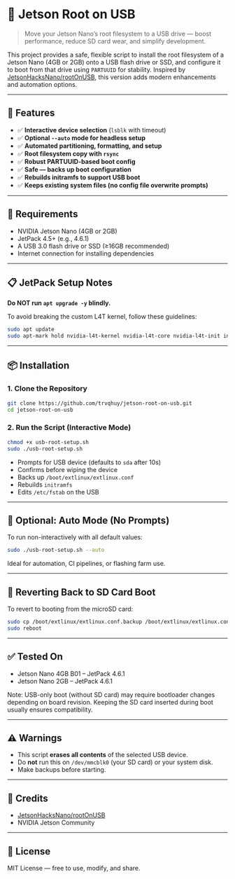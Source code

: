 # 🔌 Jetson Root on USB

> Move your Jetson Nano’s root filesystem to a USB drive — boost performance, reduce SD card wear, and simplify development.

This project provides a safe, flexible script to install the root filesystem of a Jetson Nano (4GB or 2GB) onto a USB flash drive or SSD, and configure it to boot from that drive using `PARTUUID` for stability. Inspired by [JetsonHacksNano/rootOnUSB](https://github.com/JetsonHacksNano/rootOnUSB), this version adds modern enhancements and automation options.

---

## 🚀 Features

- ✅ **Interactive device selection** (`lsblk` with timeout)
- ✅ **Optional `--auto` mode for headless setup**
- ✅ **Automated partitioning, formatting, and setup**
- ✅ **Root filesystem copy with `rsync`**
- ✅ **Robust PARTUUID-based boot config**
- ✅ **Safe — backs up boot configuration**
- ✅ **Rebuilds initramfs to support USB boot**
- ✅ **Keeps existing system files (no config file overwrite prompts)**

---

## 🧰 Requirements

- NVIDIA Jetson Nano (4GB or 2GB)
- JetPack 4.5+ (e.g., 4.6.1)
- A USB 3.0 flash drive or SSD (≥16GB recommended)
- Internet connection for installing dependencies

---

## 📋 JetPack Setup Notes

**Do NOT run `apt upgrade -y` blindly.**

To avoid breaking the custom L4T kernel, follow these guidelines:

```bash
sudo apt update
sudo apt-mark hold nvidia-l4t-kernel nvidia-l4t-core nvidia-l4t-init initramfs-tools
```

---

## 📦 Installation

### 1. Clone the Repository

```bash
git clone https://github.com/trvqhuy/jetson-root-on-usb.git
cd jetson-root-on-usb
```

### 2. Run the Script (Interactive Mode)

```bash
chmod +x usb-root-setup.sh
sudo ./usb-root-setup.sh
```

- Prompts for USB device (defaults to `sda` after 10s)
- Confirms before wiping the device
- Backs up `/boot/extlinux/extlinux.conf`
- Rebuilds `initramfs`
- Edits `/etc/fstab` on the USB

---

## 🤖 Optional: Auto Mode (No Prompts)

To run non-interactively with all default values:

```bash
sudo ./usb-root-setup.sh --auto
```

Ideal for automation, CI pipelines, or flashing farm use.

---

## 🔄 Reverting Back to SD Card Boot

To revert to booting from the microSD card:

```bash
sudo cp /boot/extlinux/extlinux.conf.backup /boot/extlinux/extlinux.conf
sudo reboot
```

---

## ✅ Tested On

- Jetson Nano 4GB B01 – JetPack 4.6.1
- Jetson Nano 2GB – JetPack 4.6.1

Note: USB-only boot (without SD card) may require bootloader changes depending on board revision. Keeping the SD card inserted during boot usually ensures compatibility.

---

## ⚠️ Warnings

- This script **erases all contents** of the selected USB device.
- Do **not** run this on `/dev/mmcblk0` (your SD card) or your system disk.
- Make backups before starting.

---

## 🙌 Credits

- [JetsonHacksNano/rootOnUSB](https://github.com/JetsonHacksNano/rootOnUSB)
- NVIDIA Jetson Community

---

## 📜 License

MIT License — free to use, modify, and share.
